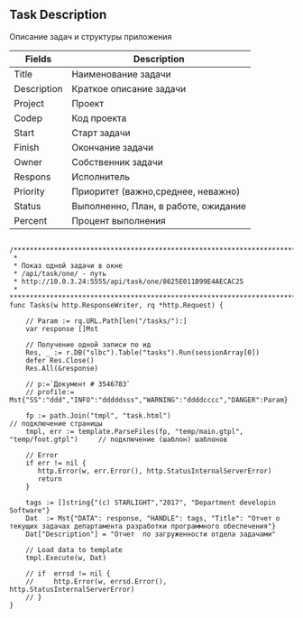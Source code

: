 ## Task Description
Описание задач и структуры приложения


|Fields|Description
|---|---
|Title| Наименование задачи
|Description| Краткое описание задачи
|Project| Проект
|Codep|Код проекта
|Start|Старт задачи
|Finish|Окончание задачи
|Owner|Собственник задачи
|Respons|Исполнитель
|Priority|Приоритет (важно,среднее, неважно)
|Status|Выполненно, План, в работе, ожидание
|Percent|Процент выполнения



```golang

/******************************************************************************************************************************************************
 *
 * Показ одной задачи в окне
 * /api/task/one/ - путь
 * http://10.0.3.24:5555/api/task/one/8625E011B99E4AECAC25
 *
******************************************************************************************************************************************************/
func Tasks(w http.ResponseWriter, rq *http.Request) {

	// Param := rq.URL.Path[len("/tasks/"):]
	var response []Mst

	// Получение одной записи по ид
	Res, _ := r.DB("slbc").Table("tasks").Run(sessionArray[0])
	defer Res.Close()
	Res.All(&response)

	// p:=`Документ # 3546783`
	// profile:= Mst{"SS":"ddd","INFO":"dddddsss","WARNING":"ddddcccc","DANGER":Param}

	fp := path.Join("tmpl", "task.html")                                         // подключение страницы
	tmpl, err := template.ParseFiles(fp, "temp/main.gtpl", "temp/foot.gtpl")     // подключение (шаблон) шаблонов   

	// Error
	if err != nil {
	   http.Error(w, err.Error(), http.StatusInternalServerError)
	   return
	}

    tags := []string{"(c) STARLIGHT","2017", "Department developin Software"}
    Dat  := Mst{"DATA": response, "HANDLE": tags, "Title": "Отчет о текущих задачах департамента разработки программного обеспечения"}
    Dat["Description"] = "Отчет  по загруженности отдела задачами"

    // Load data to template
	tmpl.Execute(w, Dat)
    
    // if  errsd != nil {
    //     http.Error(w, errsd.Error(), http.StatusInternalServerError)
    // }
}
```

